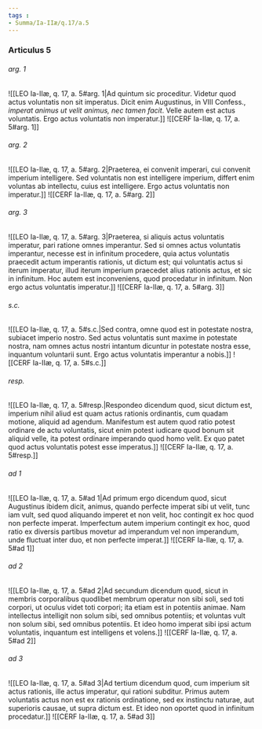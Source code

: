 ```yaml
---
tags : 
- Summa/Ia-IIæ/q.17/a.5
---
```


### Articulus 5

###### arg. 1
![[LEO Ia-IIæ, q. 17, a. 5#arg. 1|Ad quintum sic proceditur. Videtur quod actus voluntatis non sit imperatus. Dicit enim Augustinus, in VIII Confess., *imperat animus ut velit animus, nec tamen facit*. Velle autem est actus voluntatis. Ergo actus voluntatis non imperatur.]]
![[CERF Ia-IIæ, q. 17, a. 5#arg. 1]]

###### arg. 2
![[LEO Ia-IIæ, q. 17, a. 5#arg. 2|Praeterea, ei convenit imperari, cui convenit imperium intelligere. Sed voluntatis non est intelligere imperium, differt enim voluntas ab intellectu, cuius est intelligere. Ergo actus voluntatis non imperatur.]]
![[CERF Ia-IIæ, q. 17, a. 5#arg. 2]]

###### arg. 3
![[LEO Ia-IIæ, q. 17, a. 5#arg. 3|Praeterea, si aliquis actus voluntatis imperatur, pari ratione omnes imperantur. Sed si omnes actus voluntatis imperantur, necesse est in infinitum procedere, quia actus voluntatis praecedit actum imperantis rationis, ut dictum est; qui voluntatis actus si iterum imperatur, illud iterum imperium praecedet alius rationis actus, et sic in infinitum. Hoc autem est inconveniens, quod procedatur in infinitum. Non ergo actus voluntatis imperatur.]]
![[CERF Ia-IIæ, q. 17, a. 5#arg. 3]]

###### s.c.
![[LEO Ia-IIæ, q. 17, a. 5#s.c.|Sed contra, omne quod est in potestate nostra, subiacet imperio nostro. Sed actus voluntatis sunt maxime in potestate nostra, nam omnes actus nostri intantum dicuntur in potestate nostra esse, inquantum voluntarii sunt. Ergo actus voluntatis imperantur a nobis.]]
![[CERF Ia-IIæ, q. 17, a. 5#s.c.]]

###### resp.
![[LEO Ia-IIæ, q. 17, a. 5#resp.|Respondeo dicendum quod, sicut dictum est, imperium nihil aliud est quam actus rationis ordinantis, cum quadam motione, aliquid ad agendum. Manifestum est autem quod ratio potest ordinare de actu voluntatis, sicut enim potest iudicare quod bonum sit aliquid velle, ita potest ordinare imperando quod homo velit. Ex quo patet quod actus voluntatis potest esse imperatus.]]
![[CERF Ia-IIæ, q. 17, a. 5#resp.]]

###### ad 1
![[LEO Ia-IIæ, q. 17, a. 5#ad 1|Ad primum ergo dicendum quod, sicut Augustinus ibidem dicit, animus, quando perfecte imperat sibi ut velit, tunc iam vult, sed quod aliquando imperet et non velit, hoc contingit ex hoc quod non perfecte imperat. Imperfectum autem imperium contingit ex hoc, quod ratio ex diversis partibus movetur ad imperandum vel non imperandum, unde fluctuat inter duo, et non perfecte imperat.]]
![[CERF Ia-IIæ, q. 17, a. 5#ad 1]]

###### ad 2
![[LEO Ia-IIæ, q. 17, a. 5#ad 2|Ad secundum dicendum quod, sicut in membris corporalibus quodlibet membrum operatur non sibi soli, sed toti corpori, ut oculus videt toti corpori; ita etiam est in potentiis animae. Nam intellectus intelligit non solum sibi, sed omnibus potentiis; et voluntas vult non solum sibi, sed omnibus potentiis. Et ideo homo imperat sibi ipsi actum voluntatis, inquantum est intelligens et volens.]]
![[CERF Ia-IIæ, q. 17, a. 5#ad 2]]

###### ad 3
![[LEO Ia-IIæ, q. 17, a. 5#ad 3|Ad tertium dicendum quod, cum imperium sit actus rationis, ille actus imperatur, qui rationi subditur. Primus autem voluntatis actus non est ex rationis ordinatione, sed ex instinctu naturae, aut superioris causae, ut supra dictum est. Et ideo non oportet quod in infinitum procedatur.]]
![[CERF Ia-IIæ, q. 17, a. 5#ad 3]]

